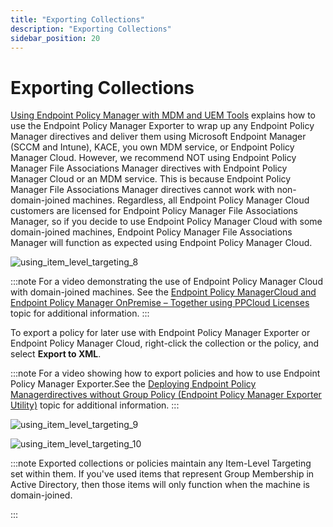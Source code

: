 ```yaml
---
title: "Exporting Collections"
description: "Exporting Collections"
sidebar_position: 20
---
```


# Exporting Collections

[Using Endpoint Policy Manager with MDM and UEM Tools](/docs/endpointpolicymanager/gettingstarted/mdmmanual/uemtools/uemtools.md) explains how to use
the Endpoint Policy Manager Exporter to wrap up any Endpoint Policy Manager directives and deliver
them using Microsoft Endpoint Manager (SCCM and Intune), KACE, you own MDM service, or Endpoint
Policy Manager Cloud. However, we recommend NOT using Endpoint Policy Manager File Associations
Manager directives with Endpoint Policy Manager Cloud or an MDM service. This is because Endpoint
Policy Manager File Associations Manager directives cannot work with non-domain-joined machines.
Regardless, all Endpoint Policy Manager Cloud customers are licensed for Endpoint Policy Manager
File Associations Manager, so if you decide to use Endpoint Policy Manager Cloud with some
domain-joined machines, Endpoint Policy Manager File Associations Manager will function as expected
using Endpoint Policy Manager Cloud.

![using_item_level_targeting_8](/images/endpointpolicymanager/fileassociations/itemleveltargeting/using_item_level_targeting_8.webp)

:::note
For a video demonstrating the use of Endpoint Policy Manager Cloud with domain-joined
machines. See the
[Endpoint Policy ManagerCloud and Endpoint Policy Manager OnPremise – Together using PPCloud Licenses](/docs/endpointpolicymanager/deliverymethods/cloud/videos/usingwithothermethods/onpremise.md)
topic for additional information.
:::


To export a policy for later use with Endpoint Policy Manager Exporter or Endpoint Policy Manager
Cloud, right-click the collection or the policy, and select **Export to XML**.

:::note
For a video showing how to export policies and how to use Endpoint Policy Manager
Exporter.See the
[Deploying Endpoint Policy Managerdirectives without Group Policy (Endpoint Policy Manager Exporter Utility)](/docs/endpointpolicymanager/deliverymethods/mdm/videos/exportingtips/exporterutility.md)
topic for additional information.
:::


![using_item_level_targeting_9](/images/endpointpolicymanager/fileassociations/itemleveltargeting/using_item_level_targeting_9.webp)

![using_item_level_targeting_10](/images/endpointpolicymanager/fileassociations/itemleveltargeting/using_item_level_targeting_10.webp)

:::note
Exported collections or policies maintain any Item-Level Targeting set within them. If
you've used items that represent Group Membership in Active Directory, then those items will only
function when the machine is domain-joined.

:::
